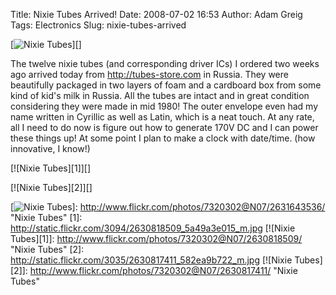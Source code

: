 Title: Nixie Tubes Arrived!
Date: 2008-07-02 16:53
Author: Adam Greig
Tags: Electronics
Slug: nixie-tubes-arrived

[![Nixie Tubes][]][]

The twelve nixie tubes (and corresponding driver ICs) I ordered two
weeks ago arrived today from http://tubes-store.com in Russia. They were
beautifully packaged in two layers of foam and a cardboard box from some
kind of kid's milk in Russia. All the tubes are intact and in great
condition considering they were made in mid 1980! The outer envelope
even had my name written in Cyrillic as well as Latin, which is a neat
touch. At any rate, all I need to do now is figure out how to generate
170V DC and I can power these things up! At some point I plan to make a
clock with date/time. (how innovative, I know!)

[![Nixie Tubes][1]][]

[![Nixie Tubes][2]][]

  [Nixie Tubes]: http://static.flickr.com/3267/2631643536_d67a003e8b_m.jpg
  [![Nixie Tubes][]]: http://www.flickr.com/photos/7320302@N07/2631643536/
    "Nixie Tubes"
  [1]: http://static.flickr.com/3094/2630818509_5a49a3e015_m.jpg
  [![Nixie Tubes][1]]: http://www.flickr.com/photos/7320302@N07/2630818509/
    "Nixie Tubes"
  [2]: http://static.flickr.com/3035/2630817411_582ea9b722_m.jpg
  [![Nixie Tubes][2]]: http://www.flickr.com/photos/7320302@N07/2630817411/
    "Nixie Tubes"
